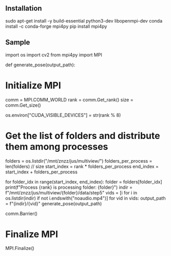
## Installation
sudo apt-get install -y build-essential python3-dev libopenmpi-dev
conda install -c conda-forge mpi4py
pip install mpi4py


## Sample
import os
import cv2
from mpi4py import MPI

def generate_pose(output_path):
  
# Initialize MPI
comm = MPI.COMM_WORLD
rank = comm.Get_rank()
size = comm.Get_size()

os.environ["CUDA_VISIBLE_DEVICES"] = str(rank % 8)

# Get the list of folders and distribute them among processes
folders = os.listdir("/mnt/znzz/jus/multiview/")
folders_per_process = len(folders) // size
start_index = rank * folders_per_process
end_index = start_index + folders_per_process

for folder_idx in range(start_index, end_index):
    folder = folders[folder_idx]
    print(f"Process {rank} is processing folder: {folder}")
    indir = f"/mnt/znzz/jus/multiview/{folder}/data/step5"
    vids = [i for i in os.listdir(indir) if not i.endswith("noaudio.mp4")]
    for vid in vids:
        output_path = f"{indir}/{vid}"
        generate_pose(output_path)
        
comm.Barrier()
# Finalize MPI
MPI.Finalize()
